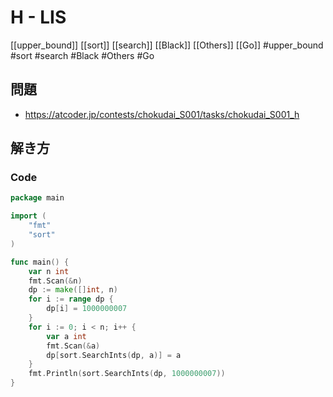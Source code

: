 # H - LIS
[[upper_bound]] [[sort]] [[search]] [[Black]] [[Others]] [[Go]]
#upper_bound #sort #search #Black #Others #Go 

## 問題
- https://atcoder.jp/contests/chokudai_S001/tasks/chokudai_S001_h

## 解き方
### Code
```go
package main

import (
	"fmt"
	"sort"
)

func main() {
	var n int
	fmt.Scan(&n)
	dp := make([]int, n)
	for i := range dp {
		dp[i] = 1000000007
	}
	for i := 0; i < n; i++ {
		var a int
		fmt.Scan(&a)
		dp[sort.SearchInts(dp, a)] = a
	}
	fmt.Println(sort.SearchInts(dp, 1000000007))
}
```